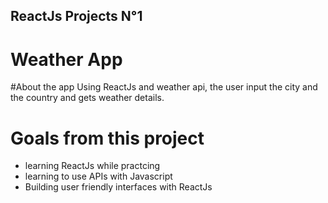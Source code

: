 ## ReactJs Projects N°1
# Weather App
#About the app
Using ReactJs and weather api, the user input the city and the country and gets weather details.
# Goals from this project
- learning ReactJs while practcing
- learning to use APIs with Javascript
- Building user friendly interfaces with ReactJs